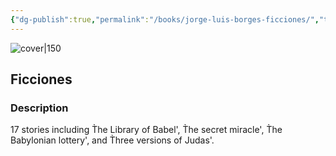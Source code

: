 ```yaml
---
{"dg-publish":true,"permalink":"/books/jorge-luis-borges-ficciones/","title":"\"Ficciones\"","tags":["classic","magical-realism","short-story"]}
---
```




![cover|150](http://books.google.com/books/content?id=-VdAAQAAIAAJ&printsec=frontcover&img=1&zoom=1&source=gbs_api)

## Ficciones

### Description

17 stories including T̀he Library of Babel', T̀he secret miracle', T̀he Babylonian lottery', and T̀hree versions of Judas'.
```